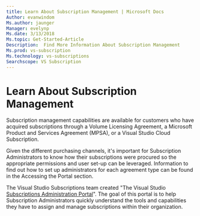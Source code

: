 ```yaml
---
title: Learn About Subscription Management | Microsoft Docs
Author: evanwindom
Ms.author: jaunger
Manager: evelynp
Ms.date: 3/13/2018
Ms.topic: Get-Started-Article
Description:  Find More Information About Subscription Management
Ms.prod: vs-subscription
Ms.technology: vs-subscriptions
Searchscope: VS Subscription
---
```


# Learn About Subscription Management

Subscription management capabilities are available for customers who have acquired subscriptions through a Volume Licensing Agreement, a Microsoft Product and Services Agreement (MPSA), or a Visual Studio Cloud Subscription.  

Given the different purchasing channels, it's important for Subscription Administrators to know how their subscriptions were procured so the appropriate permissions and user set-up can be leveraged. Information to find out how to set up administrators for each agreement type can be found in the Accessing the Portal section. 

The Visual Studio Subscriptions team created "The Visual Studio [Subscriptions Administration Portal](https://www.visualstudio.com/subscriptions-administration/)".  The goal of this portal is to help Subscription Administrators quickly understand the tools and capabilities they have to assign and manage subscriptions within their organization. 

